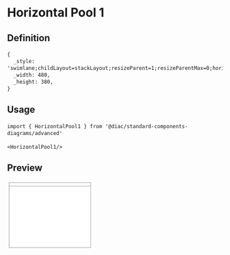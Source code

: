 # Horizontal Pool 1

## Definition

```
{
  _style: 'swimlane;childLayout=stackLayout;resizeParent=1;resizeParentMax=0;horizontal=1;startSize=20;horizontalStack=0;html=1;',
  _width: 480,
  _height: 380,
}
```

## Usage

```
import { HorizontalPool1 } from '@diac/standard-components-diagrams/advanced'

<HorizontalPool1/>
```

## Preview

<img src="./horizontal-pool-1.png" width="200"/>
